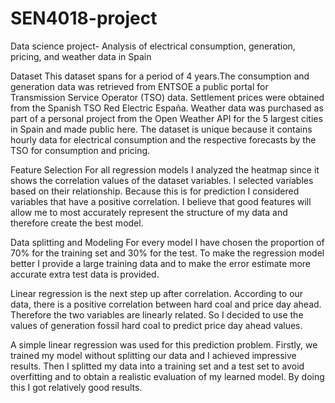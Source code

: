 # SEN4018-project
Data science project- Analysis of electrical consumption, generation, pricing, and weather data in Spain

Dataset
This dataset spans for a period of 4 years.The consumption and generation
data was retrieved from ENTSOE a public portal for Transmission Service Operator (TSO) data. 
Settlement prices were obtained from the Spanish TSO Red Electric España.
Weather data was purchased as part of a personal project from the Open Weather API for the 5 largest cities in Spain and made public here. 
The dataset is unique because it contains hourly data for electrical consumption and 
the respective forecasts by the TSO for consumption and pricing. 

Feature Selection
For all regression models I analyzed the heatmap since it shows the correlation values of the dataset variables.
I selected variables based on their relationship. Because this is for prediction I considered variables that have a positive correlation.
I believe that good features will allow me to most accurately represent the structure of my data and therefore create the best model. 

Data splitting and Modeling
For every model I have chosen the proportion of 70% for the training set and 30% for the test.
To make the regression model better I provide a large training data and to make the error estimate more accurate extra test data is provided. 

 
Linear regression is the next step up after correlation.
According to our data, there is a positive correlation between hard coal and price day ahead. 
Therefore the two variables are linearly related.
So I decided to use the values of generation fossil hard coal to predict price day ahead values. 

A simple linear regression was used for this prediction problem. 
Firstly, we trained my model without splitting our data and I achieved impressive results. 
Then I splitted my data into a training set and a test set to avoid overfitting and to obtain a realistic evaluation of my learned model.
By doing this I got relatively good results. 



